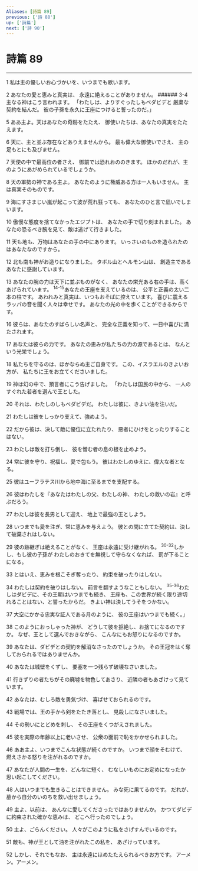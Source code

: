 ```yaml
---
Aliases: [詩篇 89]
previous: ['詩 88']
up: ['詩篇']
next: ['詩 90']
---
```

# 詩篇 89

***




1 
私は主の優しいお心づかいを、いつまでも歌います。 



2 
あなたの愛と恵みと真実は、 永遠に絶えることがありません。 ###### 3-4 主なる神はこう言われます。 「わたしは、よりすぐったしもべダビデと 厳粛な契約を結んだ。 彼の子孫を永久に王座につけると誓ったのだ。」 



5 
ああ主よ。天はあなたの奇跡をたたえ、 御使いたちは、あなたの真実をたたえます。 



6 
天に、主と並ぶ存在などありえませんから。 最も偉大な御使いでさえ、 主の足もとにも及びません。 



7 
天使の中で最高位の者さえ、 御前では恐れおののきます。 ほかのだれが、主のようにあがめられているでしょうか。 



8 
天の軍勢の神である主よ。 あなたのように権威ある方は一人もいません。 主は真実そのものです。 



9 
海にすさまじい嵐が起こって波が荒れ狂っても、 あなたのひと言で凪いでしまいます。 



10 
傲慢な態度を捨てなかったエジプトは、 あなたの手で切り刻まれました。 あなたの恐るべき腕を見て、敵は逃げて行きました。 



11 
天も地も、万物はあなたの手の中にあります。 いっさいのものを造られたのはあなたなのですから。 



12 
北も南も神がお造りになりました。 タボル山とヘルモン山は、 創造主であるあなたに感謝しています。 



13 
あなたの腕の力は天下に並ぶものがなく、 あなたの栄光ある右の手は、高くあげられています。 <sup class="versenum">14-15</sup>あなたの王座を支えているのは、 公平と正義の太い二本の柱です。 あわれみと真実は、いつもおそばに控えています。 喜びに震えるラッパの音を聞く人々は幸せです。 あなたの光の中を歩くことができるからです。 



16 
彼らは、あなたのすばらしい名声と、 完全な正義を知って、一日中喜びに満たされます。 



17 
あなたは彼らの力です。 あなたの恵みが私たちの力の源であるとは、 なんという光栄でしょう。 



18 
私たちを守るのは、ほかならぬ主ご自身です。 この、イスラエルのきよいお方が、 私たちに王をお立てくださいました。 



19 
神は幻の中で、預言者にこう告げました。 「わたしは国民の中から、 一人のすぐれた若者を選んで王とした。 



20 
それは、わたしのしもべダビデだ。 わたしは彼に、きよい油を注いだ。 



21 
わたしは彼をしっかり支えて、強めよう。 



22 
だから彼は、決して敵に優位に立たれたり、 悪者にひけをとったりすることはない。 



23 
わたしは敵を打ち倒し、 彼を憎む者の息の根を止めよう。 



24 
常に彼を守り、祝福し、愛で包もう。 彼はわたしのゆえに、偉大な者となる。 



25 
彼はユーフラテス川から地中海に至るまでを支配する。 



26 
彼はわたしを『あなたはわたしの父、わたしの神、 わたしの救いの岩』と呼ぶだろう。 



27 
わたしは彼を長男として迎え、 地上で最強の王としよう。 



28 
いつまでも愛を注ぎ、常に恵みを与えよう。 彼との間に立てた契約は、決して破棄されはしない。 



29 
彼の跡継ぎは絶えることがなく、 王座は永遠に受け継がれる。 <sup class="versenum">30-32</sup>しかし、もし彼の子孫が わたしのおきてを無視して守らなくなれば、 罰が下ることになる。 



33 
とはいえ、恵みを根こそぎ奪ったり、 約束を破ったりはしない。 



34 
わたしは契約を破りはしない。 前言を翻すようなこともしない。 <sup class="versenum">35-36</sup>わたしはダビデに、その王朝はいつまでも続き、 王座も、この世界が続く限り途切れることはない、と誓ったからだ。 きよい神は決してうそをつかない。 



37 
大空にかかる忠実な証人である月のように、 彼の王座はいつまでも続く。」 



38 
このようにおっしゃった神が、 どうして彼を拒絶し、お捨てになるのですか。 なぜ、王として選んでおきながら、 こんなにもお怒りになるのですか。 



39 
あなたは、ダビデとの契約を解消なさったのでしょうか。 その王冠をはく奪しておられるではありませんか。 



40 
あなたは城壁をくずし、 要塞を一つ残らず破壊なさいました。 



41 
行きずりの者たちがその廃墟を物色してあさり、 近隣の者もあざけって見ています。 



42 
あなたは、むしろ敵を勇気づけ、 喜ばせておられるのです。 



43 
戦場では、王の手から剣をたたき落とし、 見殺しになさいました。 



44 
その勢いにとどめを刺し、 その王座をくつがえされました。 



45 
彼を実際の年齢以上に老いさせ、 公衆の面前で恥をかかせられました。 



46 
ああ主よ、いつまでこんな状態が続くのですか。 いつまで顔をそむけて、 燃えさかる怒りを注がれるのですか。 



47 
あなたが人間の一生を、どんなに短く、 むなしいものにお定めになったか 思い起こしてください。 



48 
人はいつまでも生きることはできません。 みな死に果てるのです。 だれが、墓から自分のいのちを救い出せましょう。 



49 
主よ、以前は、 あんなに愛してくださったではありませんか。 かつてダビデに約束された確かな恵みは、 どこへ行ったのでしょう。 



50 
主よ、ごらんください。 人々がこのように私をさげすんでいるのです。 



51 
敵も、神が王として油を注がれたこの私を、 あざけっています。 



52 
しかし、それでもなお、 主は永遠にほめたたえられるべきお方です。 アーメン。アーメン。
